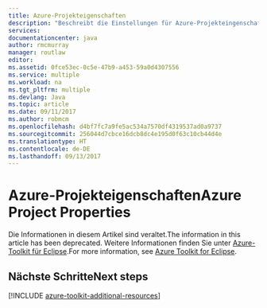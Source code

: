 ```yaml
---
title: Azure-Projekteigenschaften
description: "Beschreibt die Einstellungen für Azure-Projekteingenschaften im Azure-Toolkit für Eclipse."
services: 
documentationcenter: java
author: rmcmurray
manager: routlaw
editor: 
ms.assetid: 0fce53ec-0c5e-47b9-a453-59a0d4307556
ms.service: multiple
ms.workload: na
ms.tgt_pltfrm: multiple
ms.devlang: Java
ms.topic: article
ms.date: 09/11/2017
ms.author: robmcm
ms.openlocfilehash: d4bf7fc7a9fe5ac534a7570df4319537ad0a9737
ms.sourcegitcommit: 256044d7cbce16dcb8dc4e195d0f63c10cb44d4e
ms.translationtype: HT
ms.contentlocale: de-DE
ms.lasthandoff: 09/13/2017
---
```

# <a name="azure-project-properties"></a><span data-ttu-id="2f402-103">Azure-Projekteigenschaften</span><span class="sxs-lookup"><span data-stu-id="2f402-103">Azure Project Properties</span></span>

<span data-ttu-id="2f402-104">Die Informationen in diesem Artikel sind veraltet.</span><span class="sxs-lookup"><span data-stu-id="2f402-104">The information in this article has been deprecated.</span></span> <span data-ttu-id="2f402-105">Weitere Informationen finden Sie unter [Azure-Toolkit für Eclipse](azure-toolkit-for-eclipse.md).</span><span class="sxs-lookup"><span data-stu-id="2f402-105">For more information, see [Azure Toolkit for Eclipse](azure-toolkit-for-eclipse.md).</span></span>

## <a name="next-steps"></a><span data-ttu-id="2f402-106">Nächste Schritte</span><span class="sxs-lookup"><span data-stu-id="2f402-106">Next steps</span></span>

[!INCLUDE [azure-toolkit-additional-resources](../includes/azure-toolkit-additional-resources.md)]
